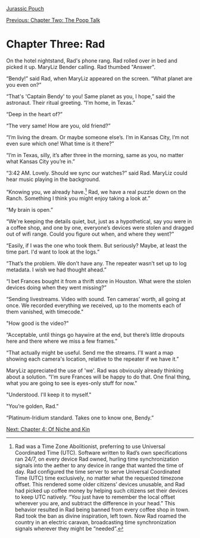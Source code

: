 [Jurassic Pouch](README.md)

[Previous: Chapter Two: The Poop Talk](ch02.md) 

# Chapter Three: Rad

On the hotel nightstand, Rad's phone rang. Rad rolled over in bed and picked it up. MaryLiz Bender calling. Rad thumbed "Answer". 

“Bendy!” said Rad, when MaryLiz appeared on the screen. “What planet are you even on?”

“That's 'Captain Bendy' to you! Same planet as you, I hope,” said the astronaut. Their ritual greeting. “I’m home, in Texas.”

“Deep in the heart of?”

“The very same! How are you, old friend?”

“I’m living the dream. Or maybe someone else’s. I’m in Kansas City, I’m not even sure which one! What time is it there?”

“I’m in Texas, silly, it’s after three in the morning, same as you, no matter what Kansas City you’re in.”

“3:42 AM. Lovely. Should we sync our watches?” said Rad. MaryLiz could hear music playing in the background.

“Knowing you, we already have.[^1] Rad, we have a real puzzle down on the Ranch. Something I think you might enjoy taking a look at.”

“My brain is open.”

“We're keeping the details quiet, but, just as a hypothetical, say you were in a coffee shop, and one by one, everyone’s devices were stolen and dragged out of wifi range. Could you figure out when, and where they went?”

“Easily, if I was the one who took them. But seriously? Maybe, at least the time part. I'd want to look at the logs.”

“That’s the problem. We don’t have any. The repeater wasn’t set up to log metadata. I wish we had thought ahead.”

“I bet Frances bought it from a thrift store in Houston. What were the stolen devices doing when they went missing?”

“Sending livestreams. Video with sound. Ten cameras’ worth, all going at once. We recorded everything we received, up to the moments each of them vanished, with timecode."

"How good is the video?"

“Acceptable, until things go haywire at the end, but there’s little dropouts here and there where we miss a few frames.”

“That actually might be useful. Send me the streams. I'll want a map showing each camera's location, relative to the repeater if we have it.”

MaryLiz appreciated the use of 'we'. Rad was obviously already thinking about a solution. “I'm sure Frances will be happy to do that. One final thing, what you are going to see is eyes-only stuff for now."

"Understood. I'll keep it to myself."

"You’re golden, Rad.”

“Platinum-Iridium standard. Takes one to know one, Bendy.”

[^1]: Rad was a Time Zone Abolitionist, preferring to use Universal Coordinated Time (UTC). Software written to Rad’s own specifications ran 24/7, on every device Rad owned, hurling time synchronization signals into the aether to any device in range that wanted the time of day. Rad configured the time server to serve Universal Coordinated Time (UTC) time exclusively, no matter what the requested timezone offset. This rendered some older citizens’ devices unusable, and Rad had picked up coffee money by helping such citizens set their devices to keep UTC natively. “You just have to remember the local offset wherever you are, and subtract the difference in your head.” This behavior resulted in Rad being banned from every coffee shop in town. Rad took the ban as divine inspiration, left town. Now Rad roamed the country in an electric caravan, broadcasting time synchronization signals wherever they might be “needed”.

[Next: Chapter 4: Of Niche and Kin](ch04.md)
